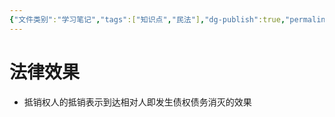 ```yaml
---
{"文件类别":"学习笔记","tags":["知识点","民法"],"dg-publish":true,"permalink":"/学习笔记studyup/知识点cheese/抵销权/","dgPassFrontmatter":true,"created":"2024-10-17T08:22:51.428+08:00","updated":"2024-10-24T20:40:12.959+08:00"}
---
```


# 法律效果
- 抵销权人的抵销表示到达相对人即发生债权债务消灭的效果